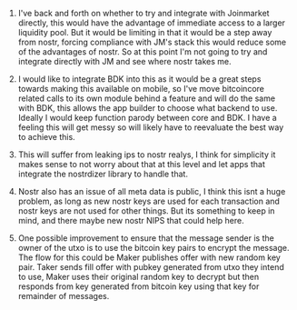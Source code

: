 1) I've back and forth on whether to try and integrate with Joinmarket directly, this would have the advantage of immediate access to a larger liquidity pool. But it would be limiting in that it would be a step away from nostr, forcing compliance with JM's stack this would reduce some of the advantages of nostr. So at this point I'm not going to try and integrate directly with JM and see where nostr takes me. 

2) I would like to integrate BDK into this as it would be a great steps towards making this available on mobile, so I've move bitcoincore related calls to its own module behind a feature and will do the same with BDK, this allows the app builder to choose what backend to use. Ideally I would keep function parody between core and BDK.  I have a feeling this will get messy so will likely have to reevaluate the best way to achieve this.

3) This will suffer from leaking ips to nostr realys, I think for simplicity it makes sense to not worry about that at this level and let apps that integrate the nostrdizer library to handle that. 

4) Nostr also has an issue of all meta data is public, I think this isnt a huge problem, as long as new nostr keys are used for each transaction and nostr keys are not used for other things. But its something to keep in mind, and there maybe new nostr NIPS that could help here.  

5) One possible improvement to ensure that the message sender is the owner of the utxo is to use the bitcoin key pairs to encrypt the message.  The flow for this could be Maker publishes offer with new random key pair. Taker sends fill offer with pubkey generated from utxo they intend to use, Maker uses their original random key to decrypt but then responds from key generated from bitcoin key using that key for remainder of messages. 